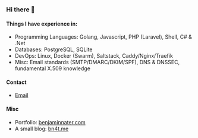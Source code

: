 ### Hi there 👋


#### Things I have experience in:
- Programming Languages: Golang, Javascript, PHP (Laravel), Shell, C# & .Net
- Databases: PostgreSQL, SQLite
- DevOps: Linux, Docker (Swarm), Saltstack, Caddy/Nginx/Traefik
- Misc: Email standards (SMTP/DMARC/DKIM/SPF), DNS & DNSSEC, fundamental X.509 knowledge

#### Contact

- [Email](mailto:me@bn4t.me)

#### Misc
- Portfolio: [benjaminnater.com](https://benjaminnater.com)
- A small blog: [bn4t.me](https://bn4t.me)
